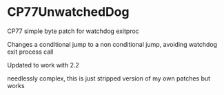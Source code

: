 # CP77UnwatchedDog

CP77 simple byte patch for watchdog exitproc

Changes a conditional jump to a non conditional jump, avoiding watchdog exit process call

Updated to work with 2.2

needlessly complex, this is just stripped version of my own patches but works
